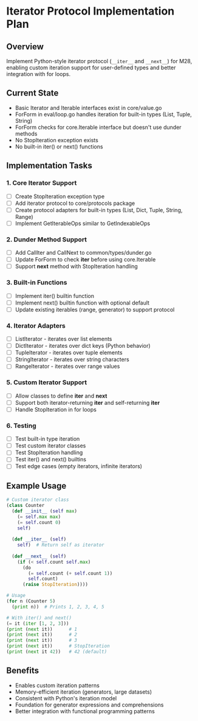 # Iterator Protocol Implementation Plan

## Overview
Implement Python-style iterator protocol (`__iter__` and `__next__`) for M28, enabling custom iteration support for user-defined types and better integration with for loops.

## Current State
- Basic Iterator and Iterable interfaces exist in core/value.go
- ForForm in eval/loop.go handles iteration for built-in types (List, Tuple, String)
- ForForm checks for core.Iterable interface but doesn't use dunder methods
- No StopIteration exception exists
- No built-in iter() or next() functions

## Implementation Tasks

### 1. Core Iterator Support
- [ ] Create StopIteration exception type
- [ ] Add iterator protocol to core/protocols package
- [ ] Create protocol adapters for built-in types (List, Dict, Tuple, String, Range)
- [ ] Implement GetIterableOps similar to GetIndexableOps

### 2. Dunder Method Support
- [ ] Add CallIter and CallNext to common/types/dunder.go
- [ ] Update ForForm to check __iter__ before using core.Iterable
- [ ] Support __next__ method with StopIteration handling

### 3. Built-in Functions
- [ ] Implement iter() builtin function
- [ ] Implement next() builtin function with optional default
- [ ] Update existing iterables (range, generator) to support protocol

### 4. Iterator Adapters
- [ ] ListIterator - iterates over list elements
- [ ] DictIterator - iterates over dict keys (Python behavior)
- [ ] TupleIterator - iterates over tuple elements
- [ ] StringIterator - iterates over string characters
- [ ] RangeIterator - iterates over range values

### 5. Custom Iterator Support
- [ ] Allow classes to define __iter__ and __next__
- [ ] Support both iterator-returning __iter__ and self-returning __iter__
- [ ] Handle StopIteration in for loops

### 6. Testing
- [ ] Test built-in type iteration
- [ ] Test custom iterator classes
- [ ] Test StopIteration handling
- [ ] Test iter() and next() builtins
- [ ] Test edge cases (empty iterators, infinite iterators)

## Example Usage

```python
# Custom iterator class
(class Counter
  (def __init__ (self max)
    (= self.max max)
    (= self.count 0)
    self)
  
  (def __iter__ (self)
    self)  # Return self as iterator
  
  (def __next__ (self)
    (if (< self.count self.max)
      (do
        (= self.count (+ self.count 1))
        self.count)
      (raise StopIteration))))

# Usage
(for n (Counter 5)
  (print n))  # Prints 1, 2, 3, 4, 5

# With iter() and next()
(= it (iter [1, 2, 3]))
(print (next it))      # 1
(print (next it))      # 2
(print (next it))      # 3
(print (next it))      # StopIteration
(print (next it 42))   # 42 (default)
```

## Benefits
- Enables custom iteration patterns
- Memory-efficient iteration (generators, large datasets)
- Consistent with Python's iteration model
- Foundation for generator expressions and comprehensions
- Better integration with functional programming patterns